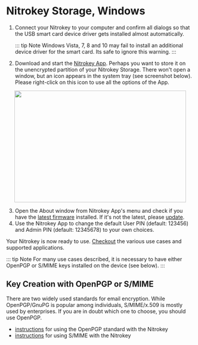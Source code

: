# Nitrokey Storage, Windows

1. Connect your Nitrokey to your computer and confirm all dialogs so that the USB smart card device driver gets installed almost automatically.

    ::: tip Note
    Windows Vista, 7, 8 and 10 may fail to install an additional device driver for the smart card. Its safe to ignore this warning.
    :::
2. Download and start the [Nitrokey App](https://www.nitrokey.com/download). Perhaps you want to store it on the unencrypted partition of your Nitrokey Storage. There won't open a window, but an icon appears in the system tray (see screenshot below). Please right-click on this icon to use all the options of the App.

<p align="center">
    <img width="460" height="300" src="./images/Windows10-Systemtray.png">
</p>    

3. Open the About window from Nitrokey App's menu and check if you have the [latest firmware](https://github.com/Nitrokey/nitrokey-storage-firmware/releases) installed. If it's not the latest, please [update](https://www.nitrokey.com/en/documentation/firmware-update-storage).
4. Use the Nitrokey App to change the default User PIN (default: 123456) and Admin PIN (default: 12345678) to your own choices.

Your Nitrokey is now ready to use. [Checkout](https://www.nitrokey.com/documentation/applications) the various use cases and supported applications.

::: tip Note
For many use cases described, it is necessary to have either 
OpenPGP or S/MIME keys installed on the device (see below).
:::
## Key Creation with OpenPGP or S/MIME
There are two widely used standards for email encryption. While OpenPGP/GnuPG is popular among individuals, S/MIME/x.509 is mostly used by enterprises. If you are in doubt which one to choose, you should use OpenPGP.

- [instructions](https://www.nitrokey.com/documentation/openpgp-email-encryption) for using the OpenPGP standard with the Nitrokey
- [instructions](https://www.nitrokey.com/documentation/smime-email-encryption) for using S/MIME with the Nitrokey

